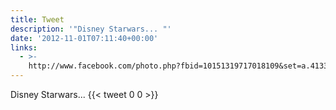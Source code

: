 ```yaml
---
title: Tweet
description: '"Disney Starwars... "'
date: '2012-11-01T07:11:40+00:00'
links:
  - >-
    http://www.facebook.com/photo.php?fbid=10151319717018109&set=a.413399368108.207945.530173108&type=1&relevant_count=1
---
```

Disney Starwars... 
      {{< tweet 0 0 >}}
    

